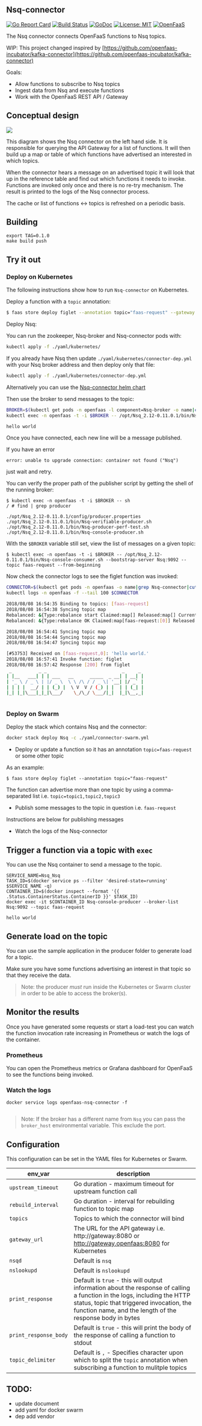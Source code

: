 ## Nsq-connector

[![Go Report Card](https://goreportcard.com/badge/github.com/chennqqi/openfaas-nsq-connector)](https://goreportcard.com/badge/github.com/chennqqi/openfaas-nsq-connector) [![Build
Status](https://travis-ci.org/chennqqi/openfaas-nsq-connector.svg?branch=master)](https://travis-ci.org/chennqqi/openfaas-nsq-connector) [![GoDoc](https://godoc.org/github.com/chennqqi/openfaas-nsq-connector?status.svg)](https://godoc.org/github.com/chennqqi/openfaas-nsq-connector) [![License: MIT](https://img.shields.io/badge/License-MIT-yellow.svg)](https://opensource.org/licenses/MIT)
[![OpenFaaS](https://img.shields.io/badge/openfaas-serverless-blue.svg)](https://www.openfaas.com)

The Nsq connector connects OpenFaaS functions to Nsq topics.

WIP: This project changed inspired by [https://github.com/openfaas-incubator/kafka-connector](https://github.com/openfaas-incubator/kafka-connector)


Goals:

* Allow functions to subscribe to Nsq topics
* Ingest data from Nsq and execute functions
* Work with the OpenFaaS REST API / Gateway

## Conceptual design

![](./images/overview.svg)

This diagram shows the Nsq connector on the left hand side. It is responsible for querying the API Gateway for a list of functions. It will then build up a map or table of which functions have advertised an interested in which topics.

When the connector hears a message on an advertised topic it will look that up in the reference table and find out which functions it needs to invoke. Functions are invoked only once and there is no re-try mechanism. The result is printed to the logs of the Nsq connector process.

The cache or list of functions <-> topics is refreshed on a periodic basis.

## Building

```
export TAG=0.1.0
make build push
```

## Try it out

### Deploy on Kubernetes

The following instructions show how to run `Nsq-connector` on Kubernetes.

Deploy a function with a `topic` annotation:

```bash
$ faas store deploy figlet --annotation topic="faas-request" --gateway <faas-netes-gateway-url>
```

Deploy Nsq:

You can run the zookeeper, Nsq-broker and Nsq-connector pods with:

```bash
kubectl apply -f ./yaml/kubernetes/
```

If you already have Nsq then update `./yaml/kubernetes/connector-dep.yml` with your Nsq broker address and then deploy only that file:

```bash
kubectl apply -f ./yaml/kubernetes/connector-dep.yml
```

Alternatively you can use the [Nsq-connector helm chart](https://github.com/openfaas/faas-netes/tree/master/chart/Nsq-connector)

Then use the broker to send messages to the topic:

```bash
BROKER=$(kubectl get pods -n openfaas -l component=Nsq-broker -o name|cut -d'/' -f2)
kubectl exec -n openfaas -t -i $BROKER -- /opt/Nsq_2.12-0.11.0.1/bin/Nsq-console-producer.sh --broker-list Nsq:9092 --topic faas-request

hello world
```
Once you have connected, each new line will be a message published.

If you have an error
```
error: unable to upgrade connection: container not found ("Nsq")
```
just wait and retry.

You can verify the proper path of the publisher script by getting the shell of the running broker:
```
$ kubectl exec -n openfaas -t -i $BROKER -- sh 
/ # find | grep producer

./opt/Nsq_2.12-0.11.0.1/config/producer.properties
./opt/Nsq_2.12-0.11.0.1/bin/Nsq-verifiable-producer.sh
./opt/Nsq_2.12-0.11.0.1/bin/Nsq-producer-perf-test.sh
./opt/Nsq_2.12-0.11.0.1/bin/Nsq-console-producer.sh
```

With the `$BROKER` variable still set, view the list of messages on a given topic:

```
$ kubectl exec -n openfaas -t -i $BROKER -- /opt/Nsq_2.12-0.11.0.1/bin/Nsq-console-consumer.sh --bootstrap-server Nsq:9092 --topic faas-request --from-beginning
```

Now check the connector logs to see the figlet function was invoked:

```bash
CONNECTOR=$(kubectl get pods -n openfaas -o name|grep Nsq-connector|cut -d'/' -f2)
kubectl logs -n openfaas -f --tail 100 $CONNECTOR

2018/08/08 16:54:35 Binding to topics: [faas-request]
2018/08/08 16:54:38 Syncing topic map
Rebalanced: &{Type:rebalance start Claimed:map[] Released:map[] Current:map[]}
Rebalanced: &{Type:rebalance OK Claimed:map[faas-request:[0]] Released:map[] Current:map[faas-request:[0]]}

2018/08/08 16:54:41 Syncing topic map
2018/08/08 16:54:44 Syncing topic map
2018/08/08 16:54:47 Syncing topic map

[#53753] Received on [faas-request,0]: 'hello world.'
2018/08/08 16:57:41 Invoke function: figlet
2018/08/08 16:57:42 Response [200] from figlet  
 _          _ _                            _     _ 
| |__   ___| | | ___   __      _____  _ __| | __| |
| '_ \ / _ \ | |/ _ \  \ \ /\ / / _ \| '__| |/ _` |
| | | |  __/ | | (_) |  \ V  V / (_) | |  | | (_| |
|_| |_|\___|_|_|\___/    \_/\_/ \___/|_|  |_|\__,_|
                                                   
```

### Deploy on Swarm

Deploy the stack which contains Nsq and the connector:

```bash
docker stack deploy Nsq -c ./yaml/connector-swarm.yml
```

* Deploy or update a function so it has an annotation `topic=faas-request` or some other topic

As an example:

```shell
$ faas store deploy figlet --annotation topic="faas-request"
```

The function can advertise more than one topic by using a comma-separated list i.e. `topic=topic1,topic2,topic3`

* Publish some messages to the topic in question i.e. `faas-request`

Instructions are below for publishing messages

* Watch the logs of the Nsq-connector

## Trigger a function via a topic with `exec`

You can use the Nsq container to send a message to the topic.

```
SERVICE_NAME=Nsq_Nsq
TASK_ID=$(docker service ps --filter 'desired-state=running' $SERVICE_NAME -q)
CONTAINER_ID=$(docker inspect --format '{{ .Status.ContainerStatus.ContainerID }}' $TASK_ID)
docker exec -it $CONTAINER_ID Nsq-console-producer --broker-list Nsq:9092 --topic faas-request

hello world
```

## Generate load on the topic

You can use the sample application in the producer folder to generate load for a topic.

Make sure you have some functions advertising an interest in that topic so that they receive the data.

> Note: the producer *must* run inside the Kubernetes or Swarm cluster in order to be able to access the broker(s).

## Monitor the results

Once you have generated some requests or start a load-test you can watch the function invocation rate increasing in Prometheus or watch the logs of the container.

### Prometheus

You can open the Prometheus metrics or Grafana dashboard for OpenFaaS to see the functions being invoked.

### Watch the logs

```
docker service logs openfaas-nsq-connector -f


```


> Note: If the broker has a different name from `Nsq` you can pass the `broker_host` environmental variable. This exclude the port.

## Configuration

This configuration can be set in the YAML files for Kubernetes or Swarm.

| env_var               | description                                                 |
| --------------------- |----------------------------------------------------------   |
| `upstream_timeout`      | Go duration - maximum timeout for upstream function call    |
| `rebuild_interval`      | Go duration - interval for rebuilding function to topic map |
| `topics`                | Topics to which the connector will bind                     |
| `gateway_url`           | The URL for the API gateway i.e. http://gateway:8080 or http://gateway.openfaas:8080 for Kubernetes       |
| `nsqd`           | Default is `nsq`                                          |
| `nslookupd`           | Default is `nslookupd`                                          |
| `print_response`        | Default is `true` - this will output information about the response of calling a function in the logs, including the HTTP status, topic that triggered invocation, the function name, and the length of the response body in bytes |
| `print_response_body`   | Default is `true` - this will print the body of the response of calling a function to stdout |
| `topic_delimiter`   | Default is `,` - Specifies character upon which to split the `topic` annotation when subscribing a function to mulitple topics |

## TODO:

* update document
* add yaml for docker swarm
* dep add vendor 